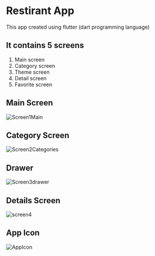 # Restirant App
This app created using flutter (dart programming language)

## It contains 5 screens
1. Main screen
2. Category screen
3. Theme screen
4. Detail screen
5. Favorite screen

## Main Screen

![Screen1Main](https://user-images.githubusercontent.com/56017399/112260237-9940ed80-8c7a-11eb-9181-7fad1d1e4abb.jpg)

## Category Screen
![Screen2Categories](https://user-images.githubusercontent.com/56017399/112260253-9fcf6500-8c7a-11eb-92a5-d89a5c62d8a2.jpg)

## Drawer 
![Screen3drawer](https://user-images.githubusercontent.com/56017399/112260264-a2ca5580-8c7a-11eb-849a-1cd8837eff9a.jpg)

## Details Screen
![screen4](https://user-images.githubusercontent.com/56017399/112260274-a78f0980-8c7a-11eb-933f-1a26faf85988.jpg)

## App Icon
![AppIcon](https://user-images.githubusercontent.com/56017399/112260206-91814900-8c7a-11eb-9a17-56ee40455021.jpg)
